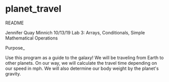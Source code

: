 # planet_travel

README

Jennifer Quay Minnich
10/13/19
Lab 3: Arrays, Conditionals, Simple Mathematical Operations


Purpose_

Use this program as a guide to the galaxy! We will be traveling from Earth to other planets.
On our way, we will calculate the travel time depending on our speed in mph.
We will also determine our body weight by the planet's gravity.

